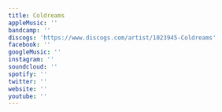 ```yaml
---
title: Coldreams
appleMusic: ''
bandcamp: ''
discogs: 'https://www.discogs.com/artist/1023945-Coldreams'
facebook: ''
googleMusic: ''
instagram: ''
soundcloud: ''
spotify: ''
twitter: ''
website: ''
youtube: ''
---
```

